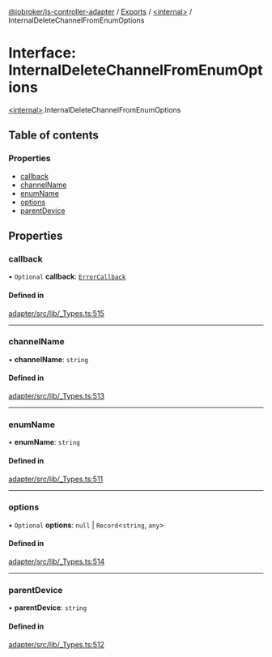 [@iobroker/js-controller-adapter](../README.md) / [Exports](../modules.md) / [\<internal\>](../modules/internal_.md) / InternalDeleteChannelFromEnumOptions

# Interface: InternalDeleteChannelFromEnumOptions

[\<internal\>](../modules/internal_.md).InternalDeleteChannelFromEnumOptions

## Table of contents

### Properties

- [callback](internal_.InternalDeleteChannelFromEnumOptions.md#callback)
- [channelName](internal_.InternalDeleteChannelFromEnumOptions.md#channelname)
- [enumName](internal_.InternalDeleteChannelFromEnumOptions.md#enumname)
- [options](internal_.InternalDeleteChannelFromEnumOptions.md#options)
- [parentDevice](internal_.InternalDeleteChannelFromEnumOptions.md#parentdevice)

## Properties

### callback

• `Optional` **callback**: [`ErrorCallback`](../modules/internal_.md#errorcallback)

#### Defined in

[adapter/src/lib/_Types.ts:515](https://github.com/ioBroker/ioBroker.js-controller/blob/72e34be5c/packages/adapter/src/lib/_Types.ts#L515)

___

### channelName

• **channelName**: `string`

#### Defined in

[adapter/src/lib/_Types.ts:513](https://github.com/ioBroker/ioBroker.js-controller/blob/72e34be5c/packages/adapter/src/lib/_Types.ts#L513)

___

### enumName

• **enumName**: `string`

#### Defined in

[adapter/src/lib/_Types.ts:511](https://github.com/ioBroker/ioBroker.js-controller/blob/72e34be5c/packages/adapter/src/lib/_Types.ts#L511)

___

### options

• `Optional` **options**: ``null`` \| `Record`\<`string`, `any`\>

#### Defined in

[adapter/src/lib/_Types.ts:514](https://github.com/ioBroker/ioBroker.js-controller/blob/72e34be5c/packages/adapter/src/lib/_Types.ts#L514)

___

### parentDevice

• **parentDevice**: `string`

#### Defined in

[adapter/src/lib/_Types.ts:512](https://github.com/ioBroker/ioBroker.js-controller/blob/72e34be5c/packages/adapter/src/lib/_Types.ts#L512)
